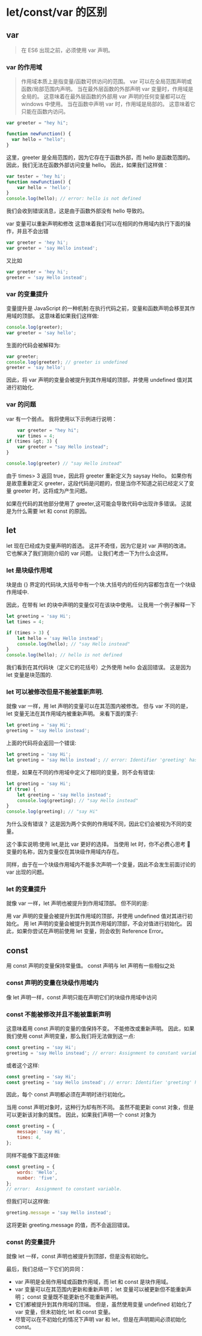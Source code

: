 # let/const/var 的区别

## var

> 在 ES6 出现之前，必须使用 var 声明。

### var 的作用域

> 作用域本质上是指变量/函数可供访问的范围。 var 可以在全局范围声明或函数/局部范围内声明。
> 当在最外层函数的外部声明 var 变量时，作用域是全局的。 这意味着在最外层函数的外部用 var 声明的任何变量都可以在 windows 中使用。
> 当在函数中声明 var 时，作用域是局部的。 这意味着它只能在函数内访问。

```js
var greeter = "hey hi";

function newFunction() {
  var hello = "hello";
}
```

这里，greeter 是全局范围的，因为它存在于函数外部，而 hello 是函数范围的。 因此，我们无法在函数外部访问变量 hello。 因此，如果我们这样做：

```js
var tester = 'hey hi';
function newFunction() {
    var hello = 'hello';
}
console.log(hello); // error: hello is not defined
```

我们会收到错误消息，这是由于函数外部没有 hello 导致的。

var 变量可以重新声明和修改
这意味着我们可以在相同的作用域内执行下面的操作，并且不会出错

``` js
var greeter = 'hey hi';
var greeter = 'say Hello instead';
```

又比如

``` js
var greeter = 'hey hi';
greeter = 'say Hello instead';
```

### var 的变量提升

变量提升是 JavaScript 的一种机制:在执行代码之前，变量和函数声明会移至其作用域的顶部。 这意味着如果我们这样做:

``` js
console.log(greeter);
var greeter = 'say hello';
```

生面的代码会被解释为:

``` js
var greeter;
console.log(greeter); // greeter is undefined
greeter = 'say hello';
```

因此，将 var 声明的变量会被提升到其作用域的顶部，并使用 undefined 值对其进行初始化.

### var 的问题

var 有一个弱点。 我将使用以下示例进行说明：

``` js
    var greeter = "hey hi";
    var times = 4;
if (times &gt; 3) {
    var greeter = "say Hello instead";
}

console.log(greeter) // "say Hello instead"
```

由于 times> 3 返回 true，因此将 greeter 重新定义为 saysay Hello。 如果你有是故意重新定义 greeter，这段代码是问题的，但是当你不知道之前已经定义了变量 greeter 时，这将成为产生问题。

如果在代码的其他部分使用了 greeter,这可能会导致代码中出现许多错误。 这就是为什么需要 let 和 const 的原因。

## let

let 现在已经成为变量声明的首选。 这并不奇怪，因为它是对 var 声明的改进。 它也解决了我们刚刚介绍的 var 问题。 让我们考虑一下为什么会这样。

### let 是块级作用域

块是由 {} 界定的代码块,大括号中有一个块.大括号内的任何内容都包含在一个块级作用域中.

因此，在带有 let 的块中声明的变量仅可在该块中使用。 让我用一个例子解释一下

``` js
let greeting = 'say Hi';
let times = 4;

if (times > 3) {
    let hello = 'say Hello instead';
    console.log(hello); // "say Hello instead"
}
console.log(hello); // hello is not defined
```

我们看到在其代码块（定义它的花括号）之外使用 hello 会返回错误。 这是因为 let 变量是块范围的.

### let 可以被修改但是不能被重新声明.

就像 var 一样，用 let 声明的变量可以在其范围内被修改。 但与 var 不同的是，let 变量无法在其作用域内被重新声明。 来看下面的栗子:

``` js
let greeting = 'say Hi';
greeting = 'say Hello instead';
```

上面的代码将会返回一个错误:

``` js
let greeting = 'say Hi';
let greeting = 'say Hello instead'; // error: Identifier 'greeting' has already been declared
```

但是，如果在不同的作用域中定义了相同的变量，则不会有错误:

``` js
let greeting = 'say Hi';
if (true) {
    let greeting = 'say Hello instead';
    console.log(greeting); // "say Hello instead"
}
console.log(greeting); // "say Hi"
```

为什么没有错误？ 这是因为两个实例的作用域不同，因此它们会被视为不同的变量。

这个事实说明:使用 let,是比 var 更好的选择。 当使用 let 时，你不必费心思考 🤔 变量的名称，因为变量仅在其块级作用域内存在。

同样，由于在一个块级作用域内不能多次声明一个变量，因此不会发生前面讨论的 var 出现的问题。

### let 的变量提升

就像 var 一样，let 声明也被提升到作用域顶部。
但不同的是:

用 var 声明的变量会被提升到其作用域的顶部，并使用 undefined 值对其进行初始化。
用 let 声明的变量会被提升到其作用域的顶部，不会对值进行初始化。
因此，如果你尝试在声明前使用 let 变量，则会收到 Reference Error。

## const

用 const 声明的变量保持常量值。 const 声明与 let 声明有一些相似之处

### const 声明的变量在块级作用域内

像 let 声明一样，const 声明只能在声明它们的块级作用域中访问

### const 不能被修改并且不能被重新声明

这意味着用 const 声明的变量的值保持不变。 不能修改或重新声明。 因此，如果我们使用 const 声明变量，那么我们将无法做到这一点:

``` js
const greeting = 'say Hi';
greeting = 'say Hello instead'; // error: Assignment to constant variable.
```

或者这个这样:

``` js
const greeting = 'say Hi';
const greeting = 'say Hello instead'; // error: Identifier 'greeting' has already been declared
```

因此，每个 const 声明都必须在声明时进行初始化。

当用 const 声明对象时，这种行为却有所不同。 虽然不能更新 const 对象，但是可以更新该对象的属性。 因此，如果我们声明一个 const 对象为

``` js
const greeting = {
    message: 'say Hi',
    times: 4,
};
```

同样不能像下面这样做:

``` js
const greeting = {
    words: 'Hello',
    number: 'five',
};
// error:  Assignment to constant variable.
```

但我们可以这样做:

``` js
greeting.message = 'say Hello instead';
```

这将更新 greeting.message 的值，而不会返回错误。

### const 的变量提升

就像 let 一样，const 声明也被提升到顶部，但是没有初始化。

最后，我们总结一下它们的异同：

- var 声明是全局作用域或函数作用域，而 let 和 const 是块作用域。
- var 变量可以在其范围内更新和重新声明； let 变量可以被更新但不能重新声明； const 变量既不能更新也不能重新声明。
- 它们都被提升到其作用域的顶端。 但是，虽然使用变量 undefined 初始化了 var 变量，但未初始化 let 和 const 变量。
- 尽管可以在不初始化的情况下声明 var 和 let，但是在声明期间必须初始化 const。
